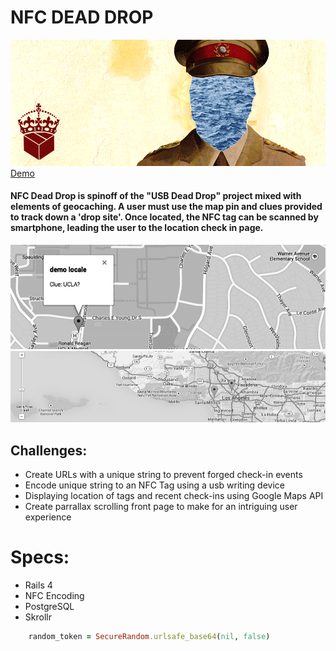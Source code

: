 # NFC DEAD DROP
![splash](images/nfc_splash.png)
[Demo](http://enigmatic-lowlands-7770.herokuapp.com/)
#### NFC Dead Drop is spinoff of the "USB Dead Drop" project mixed with elements of geocaching.  A user must use the map pin and clues provided to track down a 'drop site'.  Once located, the NFC tag can be scanned by smartphone, leading the user to the location check in page. 
![pin drop](images/nfc_pin.png)
![map](images/nfc_map.png)

## Challenges:
	
* Create URLs with a unique string to prevent forged check-in events
* Encode unique string to an NFC Tag using a usb writing device
* Displaying location of tags and recent check-ins using Google Maps API
* Create parrallax scrolling front page to make for an intriguing user experience

# Specs:
- Rails 4
- NFC Encoding
- PostgreSQL
- Skrollr

```ruby
	random_token = SecureRandom.urlsafe_base64(nil, false)
```
